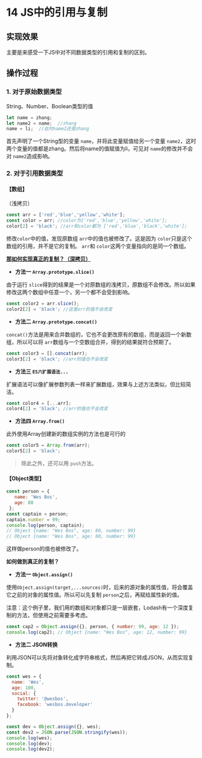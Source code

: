 # 14 JS中的引用与复制

## 实现效果

主要是来感受一下JS中对不同数据类型的引用和复制的区别。

## 操作过程

### 1. 对于原始数据类型

String、Number、Boolean类型的值

```javascript
let name = zhang;
let name2 = name;  //zhang
name = li;  //此时name2还是zhang
```

首先声明了一个String型的变量 `name`，并将此变量赋值给另一个变量 `name2`，这时两个变量的值都是zhang。然后将name的值赋值为li，可见对 `name`的修改并不会对 `name2`造成影响。

### 2. 对于引用数据类型

#### 【数组】

（浅拷贝）

```javascript
const arr = ['red','blue','yellow','white'];
const color = arr; //color为['red','blue','yellow','white'];
color[2] = 'black'; //arr和color都为 ['red','blue','black','white'];
```

修改`color`中的值，发现原数组 `arr`中的值也被修改了。这是因为 `color`只是这个数组的引用，并不是它的复制。 `arr`和 `color`这两个变量指向的是同一个数组。

<u>**那如何实现真正的复制？（深拷贝）**</u>

- **方法一 `Array.prototype.slice()`**

由于运行 `slice`得到的结果是一个对原数组的浅拷贝，原数组不会修改。所以如果修改这两个数组中任意一个，另一个都不会受到影响。

```javascript
const color2 = arr.slice();
color2[2] = 'black'; //这里arr的值不会改变
```

- **方法二 `Array.prototype.concat()`**

`concat()`方法是用来合并数组的，它也不会更改原有的数组，而是返回一个新数组，所以可以将 `arr`数组与一个空数组合并，得到的结果就符合预期了。

```javascript
const color3 = [].concat(arr);
color3[2] = 'black'; //arr的值也不会改变
```

- **方法三 `ES六扩展语法...`**

扩展语法可以像扩展参数列表一样来扩展数组，效果与上述方法类似，但比较简洁。

```javascript
const color4 = [...arr];
color4[2] = 'black'; //arr的值也不会改变
```

- **方法四 `Array.from()`**

此外使用Array创建新的数组实例的方法也是可行的

```javascript
const color5 = Array.from(arr);
color5[2] = 'black';
```

> 除此之外，还可以用 `push`方法。

#### 【Object类型】

```javascript
const person = {
   name: 'Wes Bos',
   age: 80
 };
const captain = person;
captain.number = 99;
console.log(person, captain);
// Object {name: "Wes Bos", age: 80, number: 99} 
// Object {name: "Wes Bos", age: 80, number: 99}
```

这样做person的值也被修改了。

**如何做到真正的复制？**

- **方法一 `Object.assign()`**

使用`Object.assign(target,...sources)`时，后来的源对象的属性值，将会覆盖它之前的对象的属性值。所以可以先复制 `person`之后，再赋给属性新的值。

注意：这个例子里，我们用的数组和对象都只是一层嵌套，Lodash有一个深度复制的方法，但使用之前需要多考虑。

```javascript
const cap2 = Object.assign({}, person, { number: 99, age: 12 });
console.log(cap2); // Object {name: "Wes Bos", age: 12, number: 99}
```

- **方法二 JSON转换**

利用JSON可以先将对象转化成字符串格式，然后再把它转成JSON，从而实现复制。

```javascript
const wes = {
  name: 'Wes',
  age: 100,
  social: {
    twitter: '@wesbos',
    facebook: 'wesbos.developer'
  }
};

const dev = Object.assign({}, wes);
const dev2 = JSON.parse(JSON.stringify(wes));
console.log(wes);
console.log(dev);
console.log(dev2);
```

